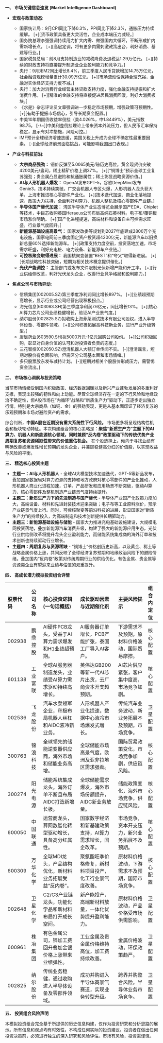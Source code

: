 **一、 市场关键信息速览 (Market Intelligence Dashboard)**

*   **宏观与政策动态:**
    *   国家统计局：9月CPI同比下降0.3%，PPI同比下降2.3%，通胀压力持续缓解。 [+][货币政策具备更大灵活性，企业成本端压力减轻。]
    *   国务院总理李强强调持续用力扩大内需、做强国内大循环，不断形成扩内需新增长点。 [+][高层定调，将有更多内需刺激政策出台，利好消费、基建等行业。]
    *   国家税务总局：前8月支持制造业的减税降费及退税达1.29万亿元。 [+][持续的财政支持将直接提升制造业企业盈利能力和竞争力。]
    *   央行：9月末M2同比增长8.4%，前三季度人民币贷款增加14.75万亿元，社会融资规模增量累计30.09万亿元。 [+][市场流动性保持合理充裕，金融对实体经济支持力度不减。]
    *   央行：加大对消费行业经营主体贷款支持力度，强化金融支持提振和扩大消费作用。 [+][精准的金融支持将直接促进居民消费回暖，利好大消费板块。]
    *   《求是》杂志评论员文章强调进一步稳定市场预期，增强政策可预期性。 [+][有助于提振市场信心，引导长期资金配置。]
    *   中美10年期国债收益率倒挂（美4.026%，中1.8449%），美元指数98.75。 [-/~][中美利差倒挂理论上带来资本外流压力，但人民币汇率保持稳定，显示有对冲措施，风险可控。]
    *   IMF预计全球经济增速放缓，美国关税上升成为全球不确定性最重要因素。 [-][全球经济前景面临挑战，可能影响我国出口表现。]

*   **产业与科技前沿:**
    *   **大宗商品强劲：** 铜价反弹至5.0065美元/磅历史高位，黄金现货价突破4200美元/盎司，稀土精矿价格上调37%。 [+][“铜博士”预示全球工业复苏强劲；贵金属凸显避险和抗通胀属性；稀土彰显战略资源价值。]
    *   **AI与人形机器人爆发：** OpenAI发布GPT-5，谷歌DeepMind发布Genie3，技术持续突破。广交会机器人专区火爆，人形机器人龙头获大单，上海市推进核心零部件产业化。 [+][技术迭代加速、商业化落地提速，政策大力扶持，全面利好AI算力、机器人整机及核心零部件产业链。]
    *   **半导体国产替代加速：** 湾区半导体产业生态博览会展示国产EDA、Chiplet等技术，中巨芯收购英国Heraeus公司布局高纯石英材料。电子布/覆铜板市场涨价明确。 [+][国产化进程提速，高端材料和设备自主可控需求旺盛，行业景气度回升。]
    *   **新能源基础设施高景气：** 国家发改委等规划到2027年底建成2800万个充电设施，国家电网前三季度固定资产投资超4200亿元，新能源汽车以旧换新总量60%选择新能源车。 [+][政策支持力度空前，投资落地加速，市场需求旺盛，利好充电桩、电力设备、新能源车产业链。]
    *   **可控核聚变取得进展：** 我国核聚变装置“BEST”和“夸父”取得新进展。 [+][长期战略性科技突破，短期为相关技术概念提供催化。]
    *   **光伏产能调控：** 主管部门或发布文件限制光伏新增产能和开工率。 [+][行业供给侧改革，利好光伏龙头企业，改善行业竞争格局和盈利能力。]

*   **焦点公司与市场异动:**
    *   信质集团(002005.SZ)第三季度净利润同比增长897%。 [+][业绩超预期高增长，显示行业或公司经营出现积极拐点。]
    *   海光信息(603063.SH)第三季度净利润7.6亿元，同比增长13%。 [+][核心AI算力芯片公司业绩稳健增长，验证AI产业景气度。]
    *   纳尔股份(002825.SZ)拟收购上海菲莱测试技术有限公司股权，进入半导体设备、零部件领域。 [+][公司积极拓展高科技新业务，进行产业升级转型。]
    *   康辰药业(603590.SH)拟5000万元-1亿元回购公司股份。 [+][公司积极回购，彰显对自身价值的认可和对投资者负责的态度。]
    *   三花智控(002050.SZ)澄清机器人大额订单传闻不实。 [-][澄清谣言，短期对股价有负面影响，但需区分公司基本面和市场情绪。]
    *   多只股票股东发布减持计划。 [-][短期对相关个股股价形成压力，需警惕资金流出。]

**二、 市场核心洞察与投资策略**

当前市场情绪受到国内积极政策、经济数据回暖以及新兴产业蓬勃发展的多重利好支撑，表现出较强的韧性和向上动能。尽管全球经济存在一定的下行风险和地缘政治不确定性，但A股市场在“内循环”战略和“新质生产力”驱动下，正逐步走出独立行情。特别是大宗商品（如铜、金）的强劲表现，更是从基本面印证了经济复苏的乐观预期和市场对避险资产的需求。

综合判断，**中国A股在近期没有重大系统性下行风险。** 市场更多将呈现结构性机会和板块轮动特征。本次构建组合的核心策略是：**聚焦“新质生产力”主题下的AI算力、机器人和新能源核心领域，同时兼顾“反内卷”政策驱动下的传统优势产业周期复苏和资源稀缺性带来的价值重估机会。** 在个股选择上，倾向于寻找业绩有明确改善或爆发性增长预期的龙头企业，并兼顾稳健高分红的价值股，以实现收益与风险的平衡。

**三、 精选核心投资主题**

*   **主题一：AI与人形机器人** - 全球AI大模型技术加速迭代，GPT-5等新品发布，叠加国家数据局对算力资源的支持和地方政府对核心零部件的产业化推动，人形机器人商业化进程加速，订单、产品研发和应用场景不断突破，驱动AI算力、核心零部件及整机制造产业链景气度持续提升。
*   **主题二：新质生产力下的先进制造与国产替代** - 半导体产业国产化政策力度加大，高端设备、材料和先进封装技术迎来突破；电子布等工业原料涨价，预示产业链景气度上行。同时，可控核聚变等前沿科技的进展，彰显国家对“新质生产力”的持续投入，为高端制造和技术创新提供长期驱动力。
*   **主题三：新能源基础设施与储能** - 国家大力推进充电基础设施建设，大规模电网投资落地，叠加新能源汽车消费升级，构建了强大的新能源应用生态。光伏行业供给侧改革将提升龙头企业盈利能力，而储能系统集成商的海外订单和技术创新也持续驱动行业增长。
*   **主题四：周期复苏与资源稀缺** - “铜博士”价格创历史新高，以及黄金、稀土等战略金属价格上涨，共同反映了全球经济复苏预期和地缘政治风险下的避险情绪。叠加国内“反内卷”政策对传统周期行业的供给优化，有色金属、贵金属等资源类企业有望迎来业绩与估值的双重提升。

**四、 高成长潜力模拟投资组合详情**

| 股票代码 | 公司名称 | 核心投资逻辑 (一句话概括) | 成长驱动因素与近期催化剂 | 主要风险提示 | 组合内定位 |
| :--- | :--- | :--- | :--- | :--- | :--- |
| 002938 | 鹏鼎控股 | AI硬件PCB龙头，受益于AI算力需求爆发和H1业绩超预期。 | AI服务器订单增长，PCB产能扩张，泰国工厂导入AI客户。 | 下游需求不及预期，原材料价格波动，国际贸易摩擦。 | 核心配置 |
| 601138 | 工业富联 | 全球AI服务器制造龙头，业绩受AI算力需求驱动持续高增长。 | 英伟达GB200等新一代AI芯片出货，云厂商资本开支超预期。 | AI芯片供应紧张，客户集中度高，市场竞争加剧。 | 核心配置 |
| 002536 | 飞龙股份 | 汽车水泵领军企业，积极布局机器人丝杠和AIDC液冷新业务。 | 人形机器人产业化提速，数据中心液冷市场爆发式增长。 | 传统汽车业务波动，新业务拓展不及预期，市场竞争。 | 卫星配置 |
| 300763 | 锦浪科技 | 全球领先的储能逆变器供应商，海外市场和储能业务高增。 | 全球储能市场高景气度，欧洲及亚非拉地区需求强劲。 | 国际贸易政策变化，市场竞争加剧，供应链风险。 | 核心配置 |
| 300274 | 阳光电源 | 储能系统集成龙头，海外订单不断且布局AIDC打造新增长极。 | 全球储能需求爆发，海外市场份额提升，AIDC新业务放量。 | 储能政策变化，海外市场竞争，供应链风险。 | 核心配置 |
| 600050 | 中国联通 | 运营商龙头，算网数智化转型驱动增长，具备高分红属性。 | 国家数字经济和新基建政策支持，AI算力需求增长，国企改革。 | 市场竞争，资本开支压力，新兴业务拓展不及预期。 | 核心配置 |
| 600309 | 万华化学 | 全球MDI龙头，产品结构优化，新材料业务拓展受益“反内卷”。 | 聚氨酯旺季价格修复，新材料项目投产，化工行业景气度改善。 | 原材料价格波动，下游需求不及预期，国际市场竞争。 | 核心配置 |
| 002648 | 卫星化学 | C2/C3产业链龙头，功能化学品和新材料布局打开成长空间。 | 新产能投产，高端新材料放量，一体化优势提升盈利能力。 | 原材料价格波动，产品价格受市场供需影响。 | 卫星配置 |
| 600961 | 株冶集团 | 有色金属公司，锌加工费回升叠加金银价格上涨带来业绩弹性。 | 工业金属及贵金属价格维持高位，加工费持续改善。 | 金属价格波动，环保政策趋严。 | 卫星配置 |
| 002825 | 纳尔股份 | 传统业务稳健，通过收购进入半导体设备及零部件领域。 | 成功并购进入半导体高景气赛道，实现业务转型升级。 | 跨界并购整合风险，半导体业务市场竞争。 | 卫星配置 |

**五、 投资组合风险声明**

本模拟投资组合完全基于所提供的历史信息构建，仅作为投资研究和分析思路的展示。所有信息和观点均有时效性，不构成任何实际的投资建议。投资者在做出任何投资决策前，必须进行独立的深入研究和风险评估。市场有风险，投资需谨慎。